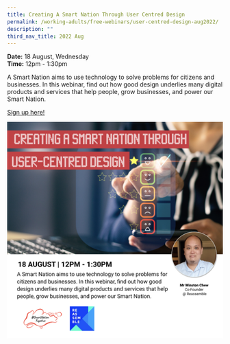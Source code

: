 ```yaml
---
title: Creating A Smart Nation Through User Centred Design
permalink: /working-adults/free-webinars/user-centred-design-aug2022/
description: ""
third_nav_title: 2022 Aug
---
```

**Date:** 18 August, Wednesday
<br> **Time:** 12pm - 1:30pm

A Smart Nation aims to use technology to solve problems for citizens and businesses. In this webinar, find out how good design underlies many digital products and services that help people, grow businesses, and power our Smart Nation.

[Sign up here!](https://go.gov.sg/wa-ux-aug22)

![free webinars on user-centred design for working adults](/images/aug%202022/wa_18%20aug.jpeg)